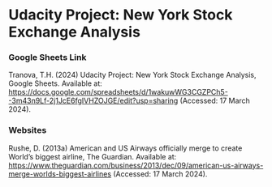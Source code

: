 # Udacity Project: New York Stock Exchange Analysis

### Google Sheets Link
Tranova, T.H. (2024) Udacity Project: New York Stock Exchange Analysis, Google Sheets. Available at: https://docs.google.com/spreadsheets/d/1wakuwWG3CGZPCh5--3m43n9Lf-2j1JcE6fgIVHZOJGE/edit?usp=sharing (Accessed: 17 March 2024). 

### Websites
Rushe, D. (2013a) American and US Airways officially merge to create World’s biggest airline, The Guardian. Available at: https://www.theguardian.com/business/2013/dec/09/american-us-airways-merge-worlds-biggest-airlines (Accessed: 17 March 2024). 
